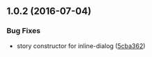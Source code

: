 <a name="1.0.2"></a>
## 1.0.2 (2016-07-04)


### Bug Fixes

* story constructor for inline-dialog ([5cba362](https://aui-team-bot/https://bitbucket.org/atlassian/atlaskit/commits/5cba362))




